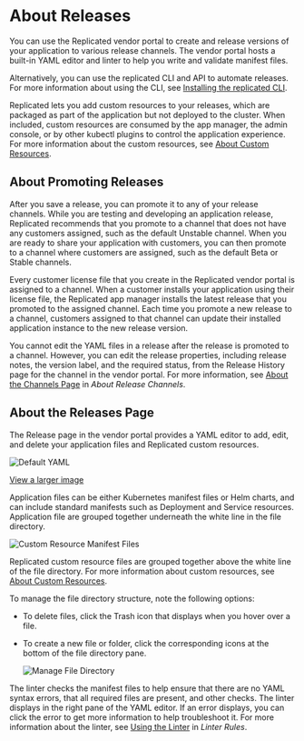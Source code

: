 # About Releases

You can use the Replicated vendor portal to create and release versions of your application to various release channels. The vendor portal hosts a built-in YAML editor and linter to help you write and validate manifest files.

Alternatively, you can use the replicated CLI and API to automate releases. For more information about using the CLI, see [Installing the replicated CLI](../reference/replicated-cli-installing).

Replicated lets you add custom resources to your releases, which are packaged as part of the application but not deployed to the cluster. When included, custom resources are consumed by the app manager, the admin console, or by other kubectl plugins to control the application experience. For more information about the custom resources, see [About Custom Resources](../reference/custom-resource-about).

## About Promoting Releases

After you save a release, you can promote it to any of your release channels. While you are testing and developing an application release, Replicated recommends that you promote to a channel that does not have any customers assigned, such as the default Unstable channel. When you are ready to share your application with customers, you can then promote to a channel where customers are assigned, such as the default Beta or Stable channels.

Every customer license file that you create in the Replicated vendor portal is assigned to a channel. When a customer installs your application using their license file, the Replicated app manager installs the latest release that you promoted to the assigned channel. Each time you promote a new release to a channel, customers assigned to that channel can update their installed application instance to the new release version.

You cannot edit the YAML files in a release after the release is promoted to a channel. However, you can edit the release properties, including release notes, the version label, and the required status, from the Release History page for the channel in the vendor portal. For more information, see [About the Channels Page](/vendor/releases-about-channels#about-the-channels-page) in _About Release Channels_.

## About the Releases Page

The Release page in the vendor portal provides a YAML editor to add, edit, and delete your application files and Replicated custom resources. 

 ![Default YAML](/images/guides/kots/default-yaml.png)

  [View a larger image](/images/guides/kots/default-yaml.png)

Application files can be either Kubernetes manifest files or Helm charts, and can include standard manifests such as Deployment and Service resources. Application file are grouped together underneath the white line in the file directory.

  ![Custom Resource Manifest Files](/images/kots-custom-resources.png)

Replicated custom resource files are grouped together above the white line of the file directory. For more information about custom resources, see [About Custom Resources](../reference/custom-resource-about).

To manage the file directory structure, note the following options:

- To delete files, click the Trash icon that displays when you hover over a file.
- To create a new file or folder, click the corresponding icons at the bottom of the file directory pane.

    ![Manage File Directory](/images/new-file-and-trash.png)

The linter checks the manifest files to help ensure that there are no YAML syntax errors, that all required files are present, and other checks. The linter displays in the right pane of the YAML editor. If an error displays, you can click the error to get more information to help troubleshoot it. For more information about the linter, see [Using the Linter](../reference/linter#using-the-linter) in _Linter Rules_.


